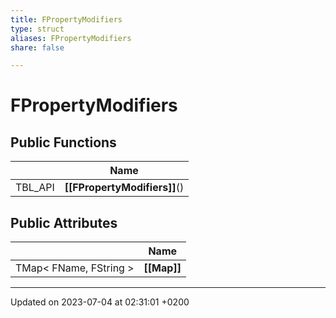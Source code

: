 ```yaml
---
title: FPropertyModifiers
type: struct
aliases: FPropertyModifiers
share: false

---
```


# FPropertyModifiers





## Public Functions

|                | Name           |
| -------------- | -------------- |
| TBL_API | **[[FPropertyModifiers]]**() |

## Public Attributes

|                | Name           |
| -------------- | -------------- |
| TMap< FName, FString > | **[[Map]]**  |

-------------------------------

Updated on 2023-07-04 at 02:31:01 +0200